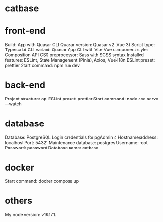 # catbase

# front-end
Build: App with Quasar CLI
Quasar version: Quasar v2 (Vue 3)
Script type: Typescript
CLI variant: Quasar App CLI with Vite
Vue component style: Composition API
CSS preprocessor: Sass with SCSS syntax
Installed features: ESLint, State Management (Pinia), Axios, Vue-i18n
ESLint preset: prettier
Start command: npm run dev
# back-end
Project structure: api
ESLint preset: prettier
Start command: node ace serve --watch
# database
Database: PostgreSQL
Login credentials for pgAdmin 4
Hostname/address: localhost
Port: 54321
Maintenance database: postgres
Username: root
Password: password
Database name: catbase
# docker
Start command: docker compose up
# others
My node version: v16.17.1.